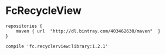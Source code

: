 # FcRecycleView

```
repositories {
    maven { url  "http://dl.bintray.com/403462630/maven"  }
}

compile 'fc.recyclerview:library:1.2.1'
```



